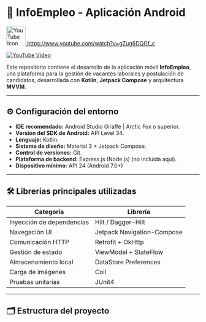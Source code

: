 # 📱 InfoEmpleo - Aplicación Android

<a href="https://www.youtube.com/watch?v=gZug6DQGf_c">
  <img src="https://upload.wikimedia.org/wikipedia/commons/0/09/YouTube_full-color_icon_%282017%29.svg" width="50" alt="YouTube Icon"/>
  https://www.youtube.com/watch?v=gZug6DQGf_c
</a>

[![YouTube Video](https://img.youtube.com/vi/gZug6DQGf_c/0.jpg)](https://www.youtube.com/watch?v=gZug6DQGf_c)

Este repositorio contiene el desarrollo de la aplicación móvil **InfoEmpleo**, una plataforma para la gestión de vacantes laborales y postulación de candidatos, desarrollada con **Kotlin**, **Jetpack Compose** y arquitectura **MVVM**.

---

## ⚙️ Configuración del entorno

- **IDE recomendado:** Android Studio Giraffe | Arctic Fox o superior.
- **Versión del SDK de Android:** API Level 34.
- **Lenguaje:** Kotlin.
- **Sistema de diseño:** Material 3 + Jetpack Compose.
- **Control de versiones:** Git.
- **Plataforma de backend:** Express.js (Node.js) (no incluida aquí).
- **Dispositivo mínimo:** API 24 (Android 7.0+)

---

## 🛠️ Librerías principales utilizadas

| Categoría              | Librería             |
|------------------------|----------------------|
| Inyección de dependencias | Hilt / Dagger-Hilt |
| Navegación UI          | Jetpack Navigation-Compose |
| Comunicación HTTP      | Retrofit + OkHttp    |
| Gestión de estado      | ViewModel + StateFlow |
| Almacenamiento local   | DataStore Preferences |
| Carga de imágenes      | Coil                 |
| Pruebas unitarias      | JUnit4               |

---

## 🗂️ Estructura del proyecto

